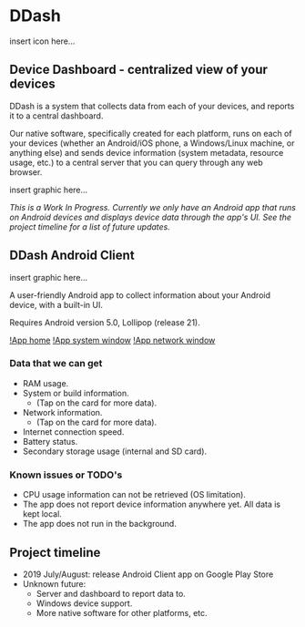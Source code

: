 # DDash

insert icon here...

## Device Dashboard - centralized view of your devices

DDash is a system that collects data from each of your devices, and reports it to a central dashboard. 

Our native software, specifically created for each platform, runs on each of your devices (whether an Android/iOS phone, a Windows/Linux machine, or anything else) and sends device information (system metadata, resource usage, etc.) to a central server that you can query through any web browser.

insert graphic here...

*This is a Work In Progress. Currently we only have an Android app that runs on Android devices and displays device data through the app's UI. See the project timeline for a list of future updates.*


## DDash Android Client

insert graphic here...

A user-friendly Android app to collect information about your Android device, with a built-in UI.

Requires Android version 5.0, Lollipop (release 21).

[!App home](/screenshots/device-2019-07-17-homepage.png?raw=true)
[!App system window](/screenshots/device-2019-07-17-system-extra.png?raw=true)
[!App network window](/screenshots/device-2019-07-17-network-extra.png?raw=true)


### Data that we can get
* RAM usage.
* System or build information.
  * (Tap on the card for more data).
* Network information.
  * (Tap on the card for more data).
* Internet connection speed.
* Battery status.
* Secondary storage usage (internal and SD card).

### Known issues or TODO's
* CPU usage information can not be retrieved (OS limitation).
* The app does not report device information anywhere yet. All data is kept local.
* The app does not run in the background.


## Project timeline

* 2019 July/August: release Android Client app on Google Play Store
* Unknown future:
  * Server and dashboard to report data to.
  * Windows device support.
  * More native software for other platforms, etc.
